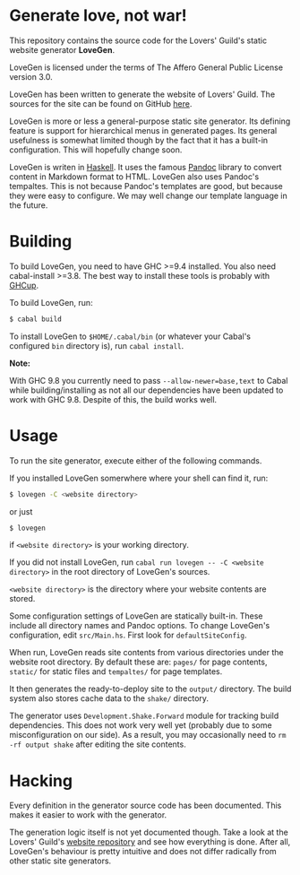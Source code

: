 # Generate love, not war!

This repository contains the source code for the Lovers' Guild's static website generator **LoveGen**.

LoveGen is licensed under the terms of The Affero General Public License version 3.0.

LoveGen has been written to generate the website of Lovers' Guild.
The sources for the site can be found on GitHub [here][web-repo].

[web-repo]: https://github.com/LoversGuild/websites

LoveGen is more or less a general-purpose static site generator.
Its defining feature is support for hierarchical menus in generated pages.
Its general usefulness is somewhat limited though by the fact that it has a built-in configuration.
This will hopefully change soon.

LoveGen is writen in [Haskell][haskell].
It uses the famous [Pandoc][pandoc] library to convert content in Markdown format to HTML.
LoveGen also uses Pandoc's tempaltes.
This is not because Pandoc's templates are good, but because they were easy to configure.
We may well change our template language in the future.

[haskell]: https://haskell.org/
[pandoc]: https://hackage.haskell.org/package/pandoc

# Building

To build LoveGen, you need to have GHC >=9.4 installed.
You also need cabal-install >=3.8.
The best way to install these tools is probably with [GHCup][ghcup].

[ghcup]: https://www.haskell.org/ghcup/

To build LoveGen, run:

```sh
$ cabal build
```

To install LoveGen to `$HOME/.cabal/bin` (or whatever your Cabal's configured `bin` directory is), run `cabal install`.

**Note:**

With GHC 9.8 you currently need to pass `--allow-newer=base,text` to Cabal while building/installing as not all our dependencies have been updated to work with GHC 9.8.
Despite of this, the build works well.

# Usage

To run the site generator, execute either of the following commands.

If you installed LoveGen somerwhere where your shell can find it, run:
```sh
$ lovegen -C <website directory>
```
or just
```sh
$ lovegen
```
if `<website directory>` is your working directory.

If you did not install LoveGen, run `cabal run lovegen -- -C <website directory>` in the root directory of LoveGen's sources.

`<website directory>` is the directory where your website contents are stored.

Some configuration settings of LoveGen are statically built-in.
These include all directory names and Pandoc options.
To change LoveGen's configuration, edit `src/Main.hs`.
First look for `defaultSiteConfig`.

When run, LoveGen reads site contents from various directories under the website root directory.
By default these are: `pages/` for page contents, `static/` for static files and `tempaltes/` for page templates.

It then generates the ready-to-deploy site to the `output/` directory.
The build system also stores cache data to the `shake/` directory.

The generator uses `Development.Shake.Forward` module for tracking build dependencies.
This does not work very well yet (probably due to some misconfiguration on our side).
As a result, you may occasionally need to `rm -rf output shake` after editing the site contents.

# Hacking

Every definition in the generator source code has been documented.
This makes it easier to work with the generator.

The generation logic itself is not yet documented though.
Take a look at the Lovers' Guild's [website repository][web-repo] and see how everything is done.
After all, LoveGen's behaviour is pretty intuitive and does not differ radically from other static site generators.
